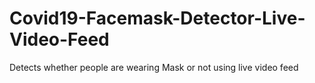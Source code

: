 # Covid19-Facemask-Detector-Live-Video-Feed
Detects whether people are wearing Mask or not using live video feed
